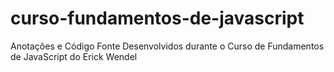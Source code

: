 # curso-fundamentos-de-javascript
Anotações e Código Fonte Desenvolvidos durante o Curso de Fundamentos de JavaScript do Erick Wendel
